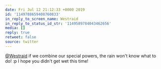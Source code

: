 ```yaml
---
date: Fri Jul 12 21:12:33 +0000 2019
id: '1149788659408760833'
in_reply_to_screen_name: Westraid
in_reply_to_status_id_str: '1149589784043462656'
media: []
reply: true
retweet: false
source: twitter
---
```


[@Westraid](https://twitter.com/Westraid/) if we combine our special powers, the rain won't know what to do! :p I hope you didn't get wet this time!